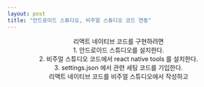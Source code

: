 ```yaml
---
layout: post
title: "안드로이드 스튜디오, 비주얼 스튜디오 코드 연동"
---
```


<center>
리액트 네이티브 코드를 구현하려면
<br>1. 안드로이드 스튜디오를 설치한다.
<br>2. 비주얼 스튜디오 코드에서 react native tools 를 설치한다.
<br>3. settings.json 에서 관련 세팅 코드를 기입한다.
<br>리액트 네이티브 코드를 비주얼 스튜디오에서 작성하고 
<br>

</center>
